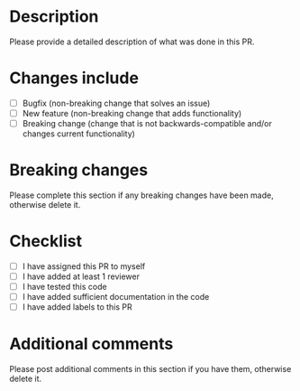# Description

Please provide a detailed description of what was done in this PR.

# Changes include

- [ ] Bugfix (non-breaking change that solves an issue)
- [ ] New feature (non-breaking change that adds functionality)
- [ ] Breaking change (change that is not backwards-compatible and/or changes current functionality)

# Breaking changes

Please complete this section if any breaking changes have been made, otherwise delete it.

# Checklist

- [ ] I have assigned this PR to myself
- [ ] I have added at least 1 reviewer
- [ ] I have tested this code
- [ ] I have added sufficient documentation in the code
- [ ] I have added labels to this PR

# Additional comments

Please post additional comments in this section if you have them, otherwise delete it.